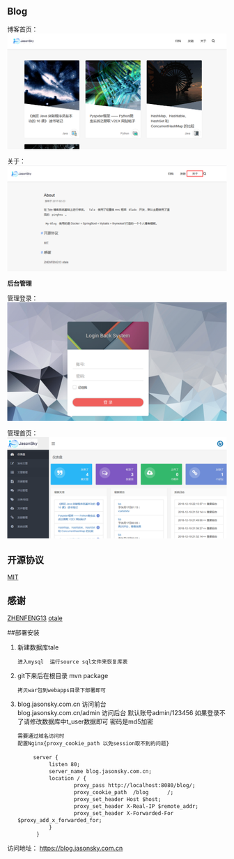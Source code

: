 ## Blog
 博客首页：
 ![](img/1.png)

 关于：
 ![](img/about.png)

 **后台管理**

 管理登录：
 ![](img/login.png)

 管理首页：
 ![](img/main.png)

## 开源协议

[MIT](./LICENSE)

## 感谢

[ZHENFENG13](https://github.com/ZHENFENG13)
[otale](https://github.com/otale)

##部署安装
1. 新建数据库tale

       进入mysql  运行source sql文件来恢复库表

2. git下来后在根目录 mvn package

       拷贝war包到webapps目录下部署即可

3. blog.jasonsky.com.cn 访问前台<br/>
   blog.jasonsky.com.cn/admin 访问后台 默认账号admin/123456  如果登录不了请修改数据库中t_user数据即可 密码是md5加密

       需要通过域名访问时
       配置Nginx{proxy_cookie_path 以免session取不到的问题} 

            server {
                 listen 80;
                 server_name blog.jasonsky.com.cn;
                 location / {
                         proxy_pass http://localhost:8080/blog/;
                         proxy_cookie_path  /blog      /;
                         proxy_set_header Host $host;
                         proxy_set_header X-Real-IP $remote_addr;
                         proxy_set_header X-Forwarded-For $proxy_add_x_forwarded_for;
                 }
             }


访问地址： https://blog.jasonsky.com.cn
